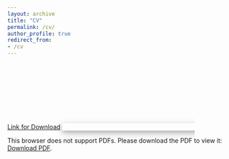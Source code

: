 ```yaml
---
layout: archive
title: "CV"
permalink: /cv/
author_profile: true
redirect_from:
- /cv
---
```

[Link for Download](https://YimingXu1.github.io/files/CV_YMXU.pdf)
<object data="https://YimingXu1.github.io/files/CV_YMXU.pdf" style="width: 100%; max-width: 800px; box-shadow: 0 4px 8px 0 rgba(0, 0, 0, 0.2), 0 6px 20px 0 rgba(0, 0, 0, 0.19);" type="application/pdf" height="700">
<embed src="https://YimingXu1.github.io/files/CV_YMXU.pdf">
<p>This browser does not support PDFs. Please download the PDF to view it: <a href="https://YimingXu1.github.io/files/CV_YMXU.pdf">Download PDF</a>.</p>
</embed>
</object>
